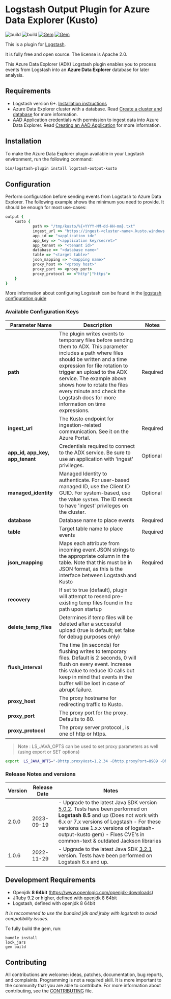 # Logstash Output Plugin for Azure Data Explorer (Kusto)

![build](https://github.com/Azure/logstash-output-kusto/workflows/build/badge.svg)
![build](https://github.com/Azure/logstash-output-kusto/workflows/build/badge.svg?branch=master)
[![Gem](https://img.shields.io/gem/v/logstash-output-kusto.svg)](https://rubygems.org/gems/logstash-output-kusto)
[![Gem](https://img.shields.io/gem/dt/logstash-output-kusto.svg)](https://rubygems.org/gems/logstash-output-kusto)

This is a plugin for [Logstash](https://github.com/elastic/logstash).

It is fully free and open source. The license is Apache 2.0.

This Azure Data Explorer (ADX) Logstash plugin enables you to process events from Logstash into an **Azure Data Explorer** database for later analysis. 

## Requirements

- Logstash version 6+. [Installation instructions](https://www.elastic.co/guide/en/logstash/current/installing-logstash.html) 
- Azure Data Explorer cluster with a database. Read [Create a cluster and database](https://docs.microsoft.com/en-us/azure/data-explorer/create-cluster-database-portal) for more information.
- AAD Application credentials with permission to ingest data into Azure Data Explorer. Read [Creating an AAD Application](https://docs.microsoft.com/en-us/azure/kusto/management/access-control/how-to-provision-aad-app) for more information.

## Installation

To make the Azure Data Explorer plugin available in your Logstash environment, run the following command:
```sh
bin/logstash-plugin install logstash-output-kusto
```

## Configuration

Perform configuration before sending events from Logstash to Azure Data Explorer. The following example shows the minimum you need to provide. It should be enough for most use-cases:

```ruby
output {
	kusto {
            path => "/tmp/kusto/%{+YYYY-MM-dd-HH-mm}.txt"
            ingest_url => "https://ingest-<cluster-name>.kusto.windows.net/"
            app_id => "<application id>"
            app_key => "<application key/secret>"
            app_tenant => "<tenant id>"
            database => "<database name>"
            table => "<target table>"
            json_mapping => "<mapping name>"
            proxy_host => "<proxy host>"
            proxy_port => <proxy port>
            proxy_protocol => <"http"|"https">              
	}
}
```
More information about configuring Logstash can be found in the [logstash configuration guide](https://www.elastic.co/guide/en/logstash/current/configuration.html)

### Available Configuration Keys

| Parameter Name | Description | Notes |
| --- | --- | --- |
| **path** | The plugin writes events to temporary files before sending them to ADX. This parameter includes a path where files should be written and a time expression for file rotation to trigger an upload to the ADX service. The example above shows how to rotate the files every minute and check the Logstash docs for more information on time expressions. | Required
| **ingest_url** | The Kusto endpoint for ingestion-related communication. See it on the Azure Portal.| Required|
| **app_id, app_key, app_tenant**| Credentials required to connect to the ADX service. Be sure to use an application with 'ingest' privileges. | Optional|
| **managed_identity**| Managed Identity to authenticate. For user-based managed ID, use the Client ID GUID. For system-based, use the value `system`. The ID needs to have 'ingest' privileges on the cluster. | Optional|
| **database**| Database name to place events | Required |
| **table** | Target table name to place events | Required
| **json_mapping** | Maps each attribute from incoming event JSON strings to the appropriate column in the table. Note that this must be in JSON format, as this is the interface between Logstash and Kusto | Required |
| **recovery** | If set to true (default), plugin will attempt to resend pre-existing temp files found in the path upon startup | |
| **delete_temp_files** | Determines if temp files will be deleted after a successful upload (true is default; set false for debug purposes only)| |
| **flush_interval** | The time (in seconds) for flushing writes to temporary files. Default is 2 seconds, 0 will flush on every event. Increase this value to reduce IO calls but keep in mind that events in the buffer will be lost in case of abrupt failure.| |
| **proxy_host** | The proxy hostname for redirecting traffic to Kusto.| |
| **proxy_port** | The proxy port for the proxy. Defaults to 80.| |
| **proxy_protocol** | The proxy server protocol , is one of http or https.| |

> Note : LS_JAVA_OPTS can be used to set proxy parameters as well (using export or SET options)

```bash
export  LS_JAVA_OPTS="-Dhttp.proxyHost=1.2.34 -Dhttp.proxyPort=8989 -Dhttps.proxyHost=1.2.3.4 -Dhttps.proxyPort=8989"
```


### Release Notes and versions

| Version | Release Date | Notes |
| --- | --- | --- |
| 2.0.0 | 2023-09-19 | - Upgrade to the latest Java SDK version [5.0.2](https://github.com/Azure/azure-kusto-java/releases/tag/v5.0.2). Tests have been performed on **__Logstash 8.5__**  and up (Does not work with 6.x or 7.x versions of Logstash - For these versions use 1.x.x versions of logstash-output-kusto gem) - Fixes CVE's in common-text & outdated Jackson libraries  |
| 1.0.6 | 2022-11-29 | - Upgrade to the latest Java SDK [3.2.1](https://github.com/Azure/azure-kusto-java/releases/tag/v3.2.1) version. Tests have been performed on Logstash 6.x and up.|


## Development Requirements

- Openjdk **8 64bit** (https://www.openlogic.com/openjdk-downloads)
- JRuby 9.2 or higher, defined with openjdk 8 64bit
- Logstash, defined with openjdk 8 64bit

*It is reccomened to use the bundled jdk and jruby with logstash to avoid compatibility issues.*

To fully build the gem, run: 

```shell
bundle install
lock_jars
gem build
```

## Contributing

All contributions are welcome: ideas, patches, documentation, bug reports, and complaints.
Programming is not a required skill. It is more important to the community that you are able to contribute.
For more information about contributing, see the [CONTRIBUTING](https://github.com/elastic/logstash/blob/master/CONTRIBUTING.md) file.
